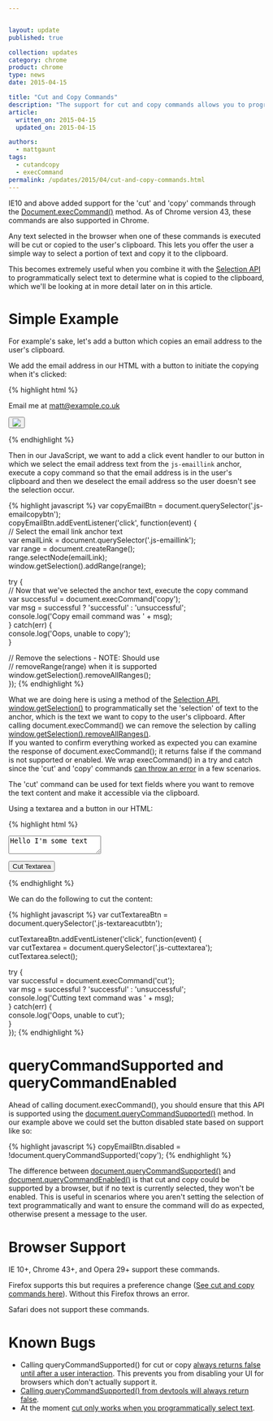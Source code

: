 ```yaml
---


layout: update
published: true

collection: updates
category: chrome
product: chrome
type: news
date: 2015-04-15

title: "Cut and Copy Commands"
description: "The support for cut and copy commands allows you to programmatically cut and copy selected text to the users clipboard"
article:
  written_on: 2015-04-15
  updated_on: 2015-04-15

authors:
  - mattgaunt
tags:
  - cutandcopy
  - execCommand
permalink: /updates/2015/04/cut-and-copy-commands.html
---
```


IE10 and above added support for the 'cut' and 'copy' commands through the 
[Document.execCommand()](https://www.google.com/url?q=https%3A%2F%2Fdeveloper.mozilla.org%2Fen-US%2Fdocs%2FWeb%2FAPI%2FDocument%2FexecCommand&sa=D&sntz=1&usg=AFQjCNGXS6fCPqMRGr1_NECYZuxIOyVURg) 
method. As of Chrome version 43, these commands are also supported in Chrome.

Any text selected in the browser when one of these commands is executed will be 
cut or copied to the user's clipboard. This lets you offer the user a simple way 
to select a portion of text and copy it to the clipboard.

This becomes extremely useful when you combine it with the [Selection 
API](https://developer.mozilla.org/en-US/docs/Web/API/Selection) to 
programmatically select text to determine what is copied to the clipboard, which 
we'll be looking at in more detail later on in this article. 

# Simple Example

For example's sake, let's add a button which copies an email address to the 
user's clipboard.

We add the email address in our HTML with a button to initiate the copying when it's clicked:
  
{% highlight html %}
<p>Email me at <a class="js-emaillink" href="mailto:matt@example.co.uk">matt@example.co.uk</a></p>

<p><button class="js-emailcopybtn"><img src="./images/copy-icon.png" /></button></p>
{% endhighlight %}

Then in our JavaScript, we want to add a click event handler to our button in 
which we select the email address text from the `js-emaillink` anchor, execute a copy 
command so that the email address is in the user's clipboard and then we 
deselect the email address so the user doesn't see the selection occur.
    
{% highlight javascript %}
var copyEmailBtn = document.querySelector('.js-emailcopybtn');  
copyEmailBtn.addEventListener('click', function(event) {  
  // Select the email link anchor text  
  var emailLink = document.querySelector('.js-emaillink');  
  var range = document.createRange();  
  range.selectNode(emailLink);  
  window.getSelection().addRange(range);  
    
  try {  
    // Now that we've selected the anchor text, execute the copy command  
    var successful = document.execCommand('copy');  
    var msg = successful ? 'successful' : 'unsuccessful';  
    console.log('Copy email command was ' + msg);  
  } catch(err) {  
    console.log('Oops, unable to copy');  
  }  
    
  // Remove the selections - NOTE: Should use   
  // removeRange(range) when it is supported  
  window.getSelection().removeAllRanges();  
});
{% endhighlight %}

What we are doing here is using a method of the [Selection 
API](https://developer.mozilla.org/en-US/docs/Web/API/Selection), 
[window.getSelection()](https://developer.mozilla.org/en-US/docs/Web/API/Window/getSelection) 
to programmatically set the 'selection' of text to the anchor, which is the text we 
want to copy to the user's clipboard. After calling document.execCommand() we 
can remove the selection by calling 
[window.getSelection().removeAllRanges()](https://developer.mozilla.org/en-US/docs/Web/API/Selection/removeAllRanges).  
If you wanted to confirm everything worked as expected you can examine the 
response of document.execCommand(); it returns false if the command is not 
supported or enabled. We wrap execCommand() in a try and catch since the 'cut' 
and 'copy' commands [can throw an 
error](https://dvcs.w3.org/hg/editing/raw-file/tip/editing.html#the-copy-command) 
in a few scenarios.

The 'cut' command can be used for text fields where you want to remove the text 
content and make it accessible via the clipboard.

Using a textarea and a button in our HTML:
    
{% highlight html %}
<p><textarea class="js-cuttextarea">Hello I'm some text</textarea></p>
  
<p><button class="js-textareacutbtn" disable>Cut Textarea</button></p>
{% endhighlight %}

We can do the following to cut the content:
    
{% highlight javascript %}
var cutTextareaBtn = document.querySelector('.js-textareacutbtn');

cutTextareaBtn.addEventListener('click', function(event) {  
  var cutTextarea = document.querySelector('.js-cuttextarea');  
  cutTextarea.select();

  try {  
    var successful = document.execCommand('cut');  
    var msg = successful ? 'successful' : 'unsuccessful';  
    console.log('Cutting text command was ' + msg);  
  } catch(err) {  
    console.log('Oops, unable to cut');  
  }  
});
{% endhighlight %}

# queryCommandSupported and queryCommandEnabled

Ahead of calling document.execCommand(), you should ensure that this API is 
supported using the 
[document.queryCommandSupported()](https://developer.mozilla.org/en-US/docs/Web/API/Document/queryCommandSupported) 
method. In our example above we could set the button disabled state based on 
support like so:

{% highlight javascript %}
copyEmailBtn.disabled = !document.queryCommandSupported('copy');
{% endhighlight %}

The difference between 
[document.queryCommandSupported()](https://dvcs.w3.org/hg/editing/raw-file/tip/editing.html#querycommandsupported()) 
and 
[document.queryCommandEnabled()](https://dvcs.w3.org/hg/editing/raw-file/tip/editing.html#querycommandenabled()) 
is that cut and copy could be supported by a browser, but if no text is currently selected, they won't be enabled. This is useful in scenarios where you aren't 
setting the selection of text programmatically and want to ensure the command 
will do as expected, otherwise present a message to the user.

# Browser Support

IE 10+, Chrome 43+, and Opera 29+ support these commands.

Firefox supports this but requires a preference change ([See cut and 
copy commands 
here](https://developer.mozilla.org/en-US/docs/Web/API/Document/execCommand)). 
Without this Firefox throws an error.

Safari does not support these commands.

# Known Bugs

* Calling queryCommandSupported() for cut or copy [always returns false until after a user interaction](//crbug.com/476508). 
  This prevents you from disabling your UI for browsers which don't actually 
  support it.
* [Calling queryCommandSupported() from devtools will always return 
  false](//crbug.com/475868).
* At the moment [cut only works when you programmatically select 
  text](//crbug.com/476848). 
